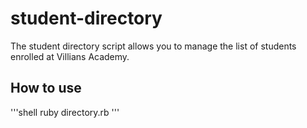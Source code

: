 # student-directory #

The student directory script allows you to manage the list of students enrolled at Villians Academy. 

## How to use ##

'''shell
ruby directory.rb
'''